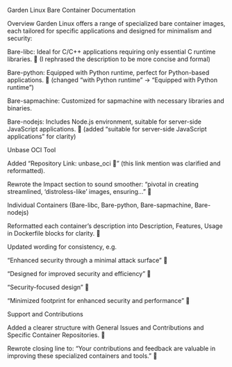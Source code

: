 Garden Linux Bare Container Documentation

Overview
Garden Linux offers a range of specialized bare container images, each tailored for specific applications and designed for minimalism and security:

Bare-libc: Ideal for C/C++ applications requiring only essential C runtime libraries. 🙂 (I rephrased the description to be more concise and formal)

Bare-python: Equipped with Python runtime, perfect for Python-based applications. 🙂 (changed “with Python runtime” → “Equipped with Python runtime”)

Bare-sapmachine: Customized for sapmachine with necessary libraries and binaries.

Bare-nodejs: Includes Node.js environment, suitable for server-side JavaScript applications. 🙂 (added “suitable for server-side JavaScript applications” for clarity)

Unbase OCI Tool

Added “Repository Link: unbase_oci 🙂” (this link mention was clarified and reformatted).

Rewrote the Impact section to sound smoother: “pivotal in creating streamlined, ‘distroless-like’ images, ensuring…” 🙂

Individual Containers (Bare-libc, Bare-python, Bare-sapmachine, Bare-nodejs)

Reformatted each container’s description into Description, Features, Usage in Dockerfile blocks for clarity. 🙂

Updated wording for consistency, e.g.

“Enhanced security through a minimal attack surface” 🙂

“Designed for improved security and efficiency” 🙂

“Security-focused design” 🙂

“Minimized footprint for enhanced security and performance” 🙂

Support and Contributions

Added a clearer structure with General Issues and Contributions and Specific Container Repositories. 🙂

Rewrote closing line to:
“Your contributions and feedback are valuable in improving these specialized containers and tools.” 🙂
